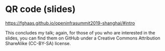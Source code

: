 # QR code (slides) <!-- .element: class="hidden" -->
<https://fghaas.github.io/openinfrasummit2019-shanghai/#intro> <!-- .element: class="qrcode" -->

<!-- Note --> 
This concludes my talk; again, for those of you who are interested in
the slides, you can find them on GitHub under a Creative Commons
Attribution ShareAlike (CC-BY-SA) license.
